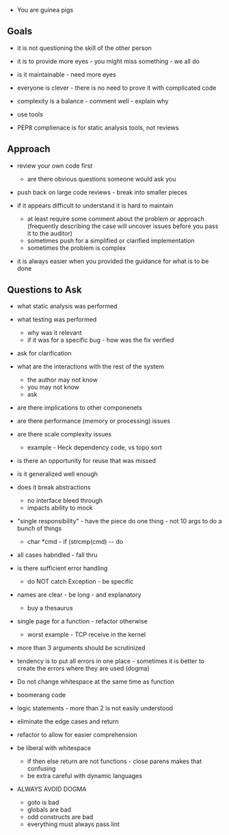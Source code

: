 
 * You are guinea pigs

Goals
-----

 * it is not questioning the skill of the other person
 * it is to provide more eyes - you might miss something - we all do
 * is it maintainable - need more eyes
 * everyone is clever - there is no need to prove it with complicated code
 * complexity is a balance - comment well - explain why

 * use tools
 * PEP8 complienace is for static analysis tools, not reviews

Approach
--------

 * review your own code first
   * are there obvious questions someone would ask you
 * push back on large code reviews - break into smaller pieces
 * if it appears difficult to understand it is hard to maintain
   * at least require some comment about the problem or approach
     (frequently describing the case will uncover issues before you pass it to the auditor)
   * sometimes push for a simplified or clarified implementation
   * sometimes the problem is complex

 * it is always easier when you provided the guidance for what is to be done

<!--
 * Ask questions: How does this method work? If this requirement
   changes, what else would have to change? How could we make this
   more maintainable?

 * Compliment / reinforce good practices: One of the most important
   parts of the code review is to reward developers for growth and
   effort. Few things feel better than getting praise from a peer. I
   try to offer as many positive comments as possible.

 * Discuss in person for more detailed points: On occasion, a
   recommended architectural change might be large enough that it’s
   easier to discuss it in person rather than in the comments.
   Similarly, if I’m discussing a point and it goes back and forth,
   I’ll often pick it up in person and finish out the discussion.

 * Explain reasoning: I find it’s best both to ask if there’s a
   better alternative and justify why I think it’s worth fixing.
   Sometimes it can feel like the changes suggested can seem nit-picky
   without context or explanation.

 * Make it about the code: It’s easy to take notes from code reviews
   personally, especially if we take pride in our work. It’s best, I
   find, to make discussions about the code than about the developer.
   It lowers resistance and it’s not about the developer anyway, it’s
   about improving the quality of the code.

 * Suggest importance of fixes: I tend to offer many suggestions,
   not all of which need to be acted upon. Clarifying if an item is
   important to fix before it can be considered done is useful both
   for the reviewer and the reviewee. It makes the results of a review
   clear and actionable.
-->

Questions to Ask
----------------

 * what static analysis was performed
 * what testing was performed
   * why was it relevant
   * if it was for a specific bug - how was the fix verified
 * ask for clarification

 * what are the interactions with the rest of the system
   * the author may not know
   * you may not know
   * ask
 * are there implications to other componenets
 * are there performance (memory or processing) issues
 * are there scale complexity issues
   * example - Heck dependency code, vs topo sort
 * is there an opportunity for reuse that was missed
 * is it generalized well enough
 * does it break abstractions
   * no interface bleed through
   * impacts ability to mock

 * "single responsibility" - have the piece do one thing - not 10 args to do a bunch of things
   * char *cmd - if (strcmp(cmd) -- do
 * all cases habndled - fall thru
 * is there sufficient error handling
   * do NOT catch Exception - be specific
 * names are clear - be long - and explanatory
   * buy a thesaurus
 * single page for a function - refactor otherwise
   * worst example - TCP receive in the kernel
 * more than 3 arguments should be scrutinized

 * tendency is to put all errors in one place - sometimes it is better to create the errors where they are used (dogma)

 * Do not change whitespace at the same time as function
 * boomerang code
 * logic statements - more than 2 is not easily understood
 * eliminate the edge cases and return
 * refactor to allow for easier comprehension
 * be liberal with whitespace
   * if then else return are not functions - close parens makes that confusing
   * be extra careful with dynamic languages

 * ALWAYS AVOID DOGMA
   * goto is bad
   * globals are bad
   * odd constructs are bad
   * everything must always pass lint

